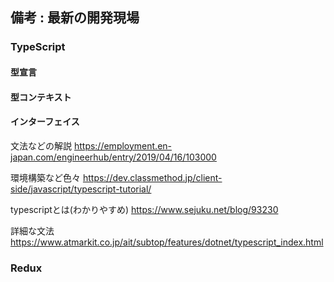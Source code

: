 ## 備考 : 最新の開発現場

### TypeScript

#### 型宣言

#### 型コンテキスト

#### インターフェイス



文法などの解説
https://employment.en-japan.com/engineerhub/entry/2019/04/16/103000

環境構築など色々
https://dev.classmethod.jp/client-side/javascript/typescript-tutorial/

typescriptとは(わかりやすめ)
https://www.sejuku.net/blog/93230

詳細な文法
https://www.atmarkit.co.jp/ait/subtop/features/dotnet/typescript_index.html


### Redux







